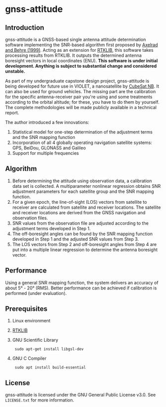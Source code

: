 # gnss-attitude
## Introduction
gnss-attitude is a GNSS-based single antenna attitude determination software implementing the SNR-based algorithm first proposed by [Axelrad and Behre (1999)](https://ieeexplore.ieee.org/abstract/document/736346). Acting as an extension for [RTKLIB](http://www.rtklib.com/), this software takes processing results from RTKLIB. It outputs the determined antenna boresight vectors in local coordinates (ENU). **This software is under initial development. Anything is subject to substantial change and considered unstable.**

As part of my undergraduate capstone design project, gnss-attitude is being developed for future use in VIOLET, a nanosatellite by [CubeSat NB](https://www.unb.ca/initiatives/cubesat/). It can also be used for ground vehicles. The missing part are the calibration for the specific antenna-receiver pair you're using and some treatments according to the orbital altitude; for these, you have to do them by yourself. The complete methodologies will be made publicly available in a technical report.

The author introduced a few innovations:
1. Statistical model for one-step determination of the adjustment terms and the SNR mapping function
2. Incorporation of all 4 globally operating navigation satellite systems: GPS, BeiDou, GLONASS and Galileo
3. Support for multiple frequencies

## Algorithm
1. Before determining the attitude using observation data, a calibration data set is collected. A multiparameter nonlinear regression obtains SNR adjustment parameters for each satellite group and the SNR mapping function.
2. For a given epoch, the line-of-sight (LOS) vectors from satellite to receiver are calculated from satellite and receiver locations. The satellite and receiver locations are derived from the GNSS navigation and observation files.
3. SNR values from the observation file are adjusted according to the adjustment terms developed in Step 1.
4. The off-boresight angles can be found by the SNR mapping function developed in Step 1 and the adjusted SNR values from Step 3.
5. The LOS vectors from Step 2 and off-boresight angles from Step 4 are put into a multiple linear regression to determine the antenna boresight vector.

## Performance
Using a general SNR mapping function, the system delivers an accuracy of about 5° - 20° (RMS). Better performance can be achieved if calibration is performed (under evaluation).

## Prerequisites
1. Linux environment
2. [RTKLIB](http://www.rtklib.com/)
3. GNU Scientific Library

        sudo apt-get install libgsl-dev

4. GNU C Compiler

        sudo apt install build-essential

## License
gnss-attitude is licensed under the GNU General Public License v3.0. See `LICENSE.txt` for more information.
